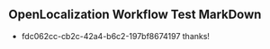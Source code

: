 ## OpenLocalization Workflow Test MarkDown
* fdc062cc-cb2c-42a4-b6c2-197bf8674197 thanks!

<!--HONumber=Jul16_HO3-->



